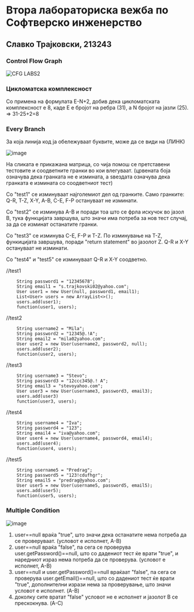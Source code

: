# Втора лабораториска вежба по Софтверско инженерство
## Славко Трајковски, 213243
### Control Flow Graph
![CFG LABS2](https://github.com/slavcetrajkovski/SI_2023_lab2_213243/assets/126784837/d65ae75f-41ab-41c8-a846-1c2bb8623195)
### Цикломатска комплексност
Со примена на формулата E-N+2, добив дека цикломатската комплексност е 8, каде E е бројот на ребра (31), a N бројот на јазли (25). => 31-25+2=8
### Every Branch
За која линија код ја обележуваат буквите, може да се види на (ЛИНК)

![image](https://github.com/slavcetrajkovski/SI_2023_lab2_213243/assets/126784837/1aedd19e-6f32-4cff-a7eb-814832c73927)

На сликата е прикажана матрица, со чија помош се претставени тестовите и соодветните гранки во кои влегуваат. (црвената боја означува дека гранката не е измината, а ѕвездата означува дека гранката е измината со соодветниот тест)

Со "test1" се изминуваат најголемиот дел од гранките. Само гранките: Q-R, T-Z, X-Y, A-B, C-E, F-P остануваат не изминати.

Со "test2" се изминува A-B и поради тоа што се фрла искучок во јазол B, тука функцијата завршува, што значи има потреба за нов тест случај, за да се изминат останатите гранки.

Со "test3" се изминува C-E, F-P и T-Z. По изминување на T-Z, функицијата завршува, поради "return statement" во јазолот Z. Q-R и X-Y остануваат не изминати.

Со "test4" и "test5" се изминуваат Q-R и X-Y соодветно.

//test1

        String password1 = "12345678";
        String email1 = "s.trajkovski02@yahoo.com";
        User user1 = new User(null, password1, email1);
        List<User> users = new ArrayList<>();
        users.add(user1);
        function(user1, users);
//test2

        String username2 = "Mila";
        String password2 = "12345@.!A";
        String email2 = "mila02yahoo.com";
        User user2 = new User(username2, password2, null);
        users.add(user2);
        function(user2, users);
//test3

        String username3 = "Stevo";
        String password3 = "12ccc345@.! A";
        String email3 = "stevoyahoo.com";
        User user3 = new User(username3, password3, email3);
        users.add(user3)
        function(user3, users);
//test4

        String username4 = "Iva";
        String password4 = "123";
        String email4 = "iva@yahoo.com";
        User user4 = new User(username4, password4, email4);
        users.add(user4);
        function(user4, users);
//test5

        String username5 = "Predrag";
        String password5 = "123!cdufhgr";
        String email5 = "predrag@yahoo.com";
        User user5 = new User(username5, password5, email5);
        users.add(user5);
        function(user5, users);
### Multiple Condition
![image](https://github.com/slavcetrajkovski/SI_2023_lab2_213243/assets/126784837/01c0a93f-9abe-4e62-8918-2ec67c5ba7ec)
1. user==null враќа "true", што значи дека останатите нема потреба да се проверуваат. (условот е исполнет, A-B)
2. user==null враќа "false", па сега се проверува user.getPassword()==null, што со дадениот тест ќе врати "true", и наредниот израз нема потреба да се проверува. (условот е исполнет, A-B)
3. user==null и user.getPassword()==null враќаат "false", па сега се проверува user.getEmail()==null, што со дадениот тест ќе врати "true", дополнителни изрази нема за проверување, што значи условот е исполнет. (A-B)
4. доколку сите вратат "false" условот не е исполнет и јазолот B се прескокнува. (A-C)
